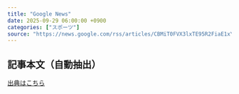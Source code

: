 ```yaml
---
title: "Google News"
date: 2025-09-29 06:00:00 +0900
categories: ["スポーツ"]
source: "https://news.google.com/rss/articles/CBMiT0FVX3lxTE95R2FiaE1xYzQtWEE2dXRNQ005ZHRyeGtoa3dELThVTEtQZ083VC1KNEN3eVcwUDZiRWZlS1ppaGNsNFE3VkpHei15RUIzbXfSAVJBVV95cUxNRHZZdmRRd1lUVS1iWFNrajE2SFdqbmh1S3NGdXFieFlDQmtSTjNmSkZmSldKTDFoU3JnRzIxR3h2Y3lSeTBVdlZOb2ZOUFAwYnNn?oc=5"
---
```


## 記事本文（自動抽出）
<body class="y0K44d EA71Tc" id="readabilityBody"></body>

[出典はこちら](https://news.google.com/rss/articles/CBMiT0FVX3lxTE95R2FiaE1xYzQtWEE2dXRNQ005ZHRyeGtoa3dELThVTEtQZ083VC1KNEN3eVcwUDZiRWZlS1ppaGNsNFE3VkpHei15RUIzbXfSAVJBVV95cUxNRHZZdmRRd1lUVS1iWFNrajE2SFdqbmh1S3NGdXFieFlDQmtSTjNmSkZmSldKTDFoU3JnRzIxR3h2Y3lSeTBVdlZOb2ZOUFAwYnNn?oc=5)
